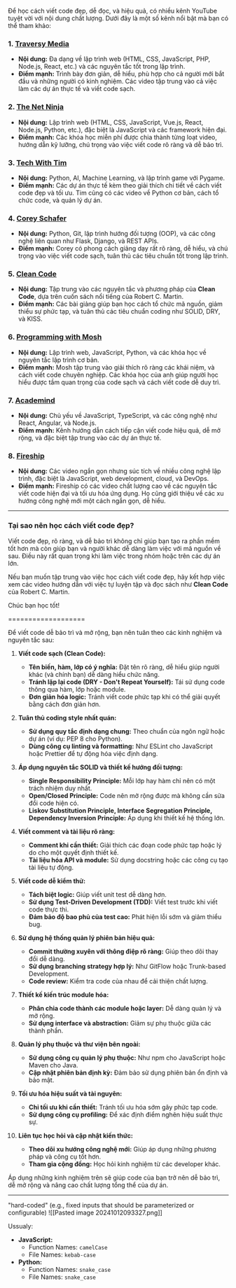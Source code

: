 Để học cách viết code đẹp, dễ đọc, và hiệu quả, có nhiều kênh YouTube tuyệt vời với nội dung chất lượng. Dưới đây là một số kênh nổi bật mà bạn có thể tham khảo:

### **1. [Traversy Media](https://www.youtube.com/c/TraversyMedia)**
- **Nội dung:** Đa dạng về lập trình web (HTML, CSS, JavaScript, PHP, Node.js, React, etc.) và các nguyên tắc tốt trong lập trình.
- **Điểm mạnh:** Trình bày đơn giản, dễ hiểu, phù hợp cho cả người mới bắt đầu và những người có kinh nghiệm. Các video tập trung vào cả việc làm các dự án thực tế và viết code sạch.

### **2. [The Net Ninja](https://www.youtube.com/c/TheNetNinja)**
- **Nội dung:** Lập trình web (HTML, CSS, JavaScript, Vue.js, React, Node.js, Python, etc.), đặc biệt là JavaScript và các framework hiện đại.
- **Điểm mạnh:** Các khóa học miễn phí được chia thành từng loạt video, hướng dẫn kỹ lưỡng, chú trọng vào việc viết code rõ ràng và dễ bảo trì.

### **3. [Tech With Tim](https://www.youtube.com/c/TechWithTim)**
- **Nội dung:** Python, AI, Machine Learning, và lập trình game với Pygame.
- **Điểm mạnh:** Các dự án thực tế kèm theo giải thích chi tiết về cách viết code đẹp và tối ưu. Tim cũng có các video về Python cơ bản, cách tổ chức code, và quản lý dự án.

### **4. [Corey Schafer](https://www.youtube.com/c/Coreyms)**
- **Nội dung:** Python, Git, lập trình hướng đối tượng (OOP), và các công nghệ liên quan như Flask, Django, và REST APIs.
- **Điểm mạnh:** Corey có phong cách giảng dạy rất rõ ràng, dễ hiểu, và chú trọng vào việc viết code sạch, tuân thủ các tiêu chuẩn tốt trong lập trình.

### **5. [Clean Code](https://www.youtube.com/c/CleanCode)**
- **Nội dung:** Tập trung vào các nguyên tắc và phương pháp của **Clean Code**, dựa trên cuốn sách nổi tiếng của Robert C. Martin.
- **Điểm mạnh:** Các bài giảng giúp bạn học cách tổ chức mã nguồn, giảm thiểu sự phức tạp, và tuân thủ các tiêu chuẩn coding như SOLID, DRY, và KISS.

### **6. [Programming with Mosh](https://www.youtube.com/c/programmingwithmosh)**
- **Nội dung:** Lập trình web, JavaScript, Python, và các khóa học về nguyên tắc lập trình cơ bản.
- **Điểm mạnh:** Mosh tập trung vào giải thích rõ ràng các khái niệm, và cách viết code chuyên nghiệp. Các khóa học của anh giúp người học hiểu được tầm quan trọng của code sạch và cách viết code dễ duy trì.

### **7. [Academind](https://www.youtube.com/c/Academind)**
- **Nội dung:** Chủ yếu về JavaScript, TypeScript, và các công nghệ như React, Angular, và Node.js.
- **Điểm mạnh:** Kênh hướng dẫn cách tiếp cận viết code hiệu quả, dễ mở rộng, và đặc biệt tập trung vào các dự án thực tế.

### **8. [Fireship](https://www.youtube.com/c/Fireship)**
- **Nội dung:** Các video ngắn gọn nhưng súc tích về nhiều công nghệ lập trình, đặc biệt là JavaScript, web development, cloud, và DevOps.
- **Điểm mạnh:** Fireship có các video chất lượng cao về các nguyên tắc viết code hiện đại và tối ưu hóa ứng dụng. Họ cũng giới thiệu về các xu hướng công nghệ mới một cách ngắn gọn, dễ hiểu.

---

### **Tại sao nên học cách viết code đẹp?**
Viết code đẹp, rõ ràng, và dễ bảo trì không chỉ giúp bạn tạo ra phần mềm tốt hơn mà còn giúp bạn và người khác dễ dàng làm việc với mã nguồn về sau. Điều này rất quan trọng khi làm việc trong nhóm hoặc trên các dự án lớn.

Nếu bạn muốn tập trung vào việc học cách viết code đẹp, hãy kết hợp việc xem các video hướng dẫn với việc tự luyện tập và đọc sách như **Clean Code** của Robert C. Martin.

Chúc bạn học tốt!

===================

Để viết code dễ bảo trì và mở rộng, bạn nên tuân theo các kinh nghiệm và nguyên tắc sau:

1. **Viết code sạch (Clean Code):**
   - **Tên biến, hàm, lớp có ý nghĩa:** Đặt tên rõ ràng, dễ hiểu giúp người khác (và chính bạn) dễ dàng hiểu chức năng.
   - **Tránh lặp lại code (DRY - Don't Repeat Yourself):** Tái sử dụng code thông qua hàm, lớp hoặc module.
   - **Đơn giản hóa logic:** Tránh viết code phức tạp khi có thể giải quyết bằng cách đơn giản hơn.

2. **Tuân thủ coding style nhất quán:**
   - **Sử dụng quy tắc định dạng chung:** Theo chuẩn của ngôn ngữ hoặc dự án (ví dụ: PEP 8 cho Python).
   - **Dùng công cụ linting và formatting:** Như ESLint cho JavaScript hoặc Prettier để tự động hóa việc định dạng.

3. **Áp dụng nguyên tắc SOLID và thiết kế hướng đối tượng:**
   - **Single Responsibility Principle:** Mỗi lớp hay hàm chỉ nên có một trách nhiệm duy nhất.
   - **Open/Closed Principle:** Code nên mở rộng được mà không cần sửa đổi code hiện có.
   - **Liskov Substitution Principle, Interface Segregation Principle, Dependency Inversion Principle:** Áp dụng khi thiết kế hệ thống lớn.

4. **Viết comment và tài liệu rõ ràng:**
   - **Comment khi cần thiết:** Giải thích các đoạn code phức tạp hoặc lý do cho một quyết định thiết kế.
   - **Tài liệu hóa API và module:** Sử dụng docstring hoặc các công cụ tạo tài liệu tự động.

5. **Viết code dễ kiểm thử:**
   - **Tách biệt logic:** Giúp viết unit test dễ dàng hơn.
   - **Sử dụng Test-Driven Development (TDD):** Viết test trước khi viết code thực thi.
   - **Đảm bảo độ bao phủ của test cao:** Phát hiện lỗi sớm và giảm thiểu bug.

6. **Sử dụng hệ thống quản lý phiên bản hiệu quả:**
   - **Commit thường xuyên với thông điệp rõ ràng:** Giúp theo dõi thay đổi dễ dàng.
   - **Sử dụng branching strategy hợp lý:** Như GitFlow hoặc Trunk-based Development.
   - **Code review:** Kiểm tra code của nhau để cải thiện chất lượng.

7. **Thiết kế kiến trúc module hóa:**
   - **Phân chia code thành các module hoặc layer:** Dễ dàng quản lý và mở rộng.
   - **Sử dụng interface và abstraction:** Giảm sự phụ thuộc giữa các thành phần.

8. **Quản lý phụ thuộc và thư viện bên ngoài:**
   - **Sử dụng công cụ quản lý phụ thuộc:** Như npm cho JavaScript hoặc Maven cho Java.
   - **Cập nhật phiên bản định kỳ:** Đảm bảo sử dụng phiên bản ổn định và bảo mật.

9. **Tối ưu hóa hiệu suất và tài nguyên:**
   - **Chỉ tối ưu khi cần thiết:** Tránh tối ưu hóa sớm gây phức tạp code.
   - **Sử dụng công cụ profiling:** Để xác định điểm nghẽn hiệu suất thực sự.

10. **Liên tục học hỏi và cập nhật kiến thức:**
    - **Theo dõi xu hướng công nghệ mới:** Giúp áp dụng những phương pháp và công cụ tốt hơn.
    - **Tham gia cộng đồng:** Học hỏi kinh nghiệm từ các developer khác.

Áp dụng những kinh nghiệm trên sẽ giúp code của bạn trở nên dễ bảo trì, dễ mở rộng và nâng cao chất lượng tổng thể của dự án.


---------
"hard-coded" (e.g., fixed inputs that should be parameterized or configurable)
![[Pasted image 20241012093327.png]]

Ussualy:
- **JavaScript:**
    - Function Names: `camelCase`
    - File Names: `kebab-case`
- **Python:**
    - Function Names: `snake_case`
    - File Names: `snake_case`